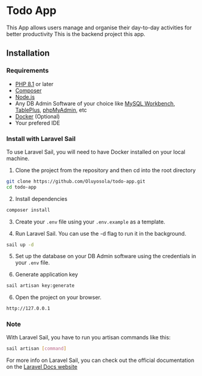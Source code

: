 # Todo App

This App allows users manage and organise their day-to-day activities for better productivity
This is the backend project this app.

## Installation

### Requirements

- [PHP 8.1](https://www.php.net/downloads.php) or later
- [Composer](https://getcomposer.org/)
- [Node.js](https://nodejs.org/en/download/)
- Any DB Admin Software of your choice like [MySQL Workbench](https://www.mysql.com/products/workbench/), [TablePlus](https://tableplus.com/download), [phpMyAdmin](https://www.phpmyadmin.net/), etc
- [Docker](https://www.docker.com/products/docker-desktop/) (Optional)
- Your prefered IDE

### Install with Laravel Sail

To use Laravel Sail, you will need to have Docker installed on your local machine.

1. Clone the project from the repository and then cd into the root directory

```sh
git clone https://github.com/Oluyosola/todo-app.git
cd todo-app
```

2. Install dependencies

```sh
composer install
```

3. Create your `.env` file using your `.env.example` as a template.

4. Run Laravel Sail. You can use the -d flag to run it in the background.

```sh
sail up -d
```

5. Set up the database on your DB Admin software using the credentials in your `.env` file.

7. Generate application key

```sh
sail artisan key:generate
```

6. Open the project on your browser.

```sh
http://127.0.0.1
```

### Note

With Laravel Sail, you have to run you artisan commands like this:

```sh
sail artisan [command]
```

For more info on Laravel Sail, you can check  out the official documentation on the [Laravel Docs website](https://laravel.com/docs)
